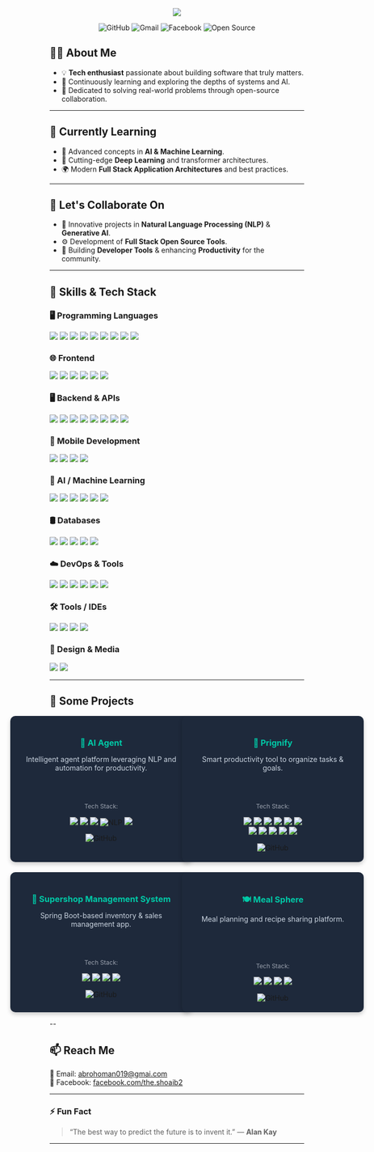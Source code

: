 <!-- HEADER: Typing Intro -->
<p align="center">
  <img src="https://readme-typing-svg.herokuapp.com?font=Fira+Code&size=24&duration=3000&pause=1000&color=00C9A7&center=true&vCenter=true&width=435&lines=Hi+%F0%9F%91%8B%2C+I'm+Shoaib;AI+%2F+ML+%2F+Full+Stack+Developer;Open+Source+Contributor"/>
</p>

<!-- SOCIAL LINKS -->
<p align="center">
  <a href="https://github.com/the-shoaib2" target="_blank" style="text-decoration:none;">
    <img src="https://img.shields.io/badge/GitHub-the--shoaib2-2f363d?style=for-the-badge&logo=github&logoColor=white" alt="GitHub">
  </a>
  
  <a href="mailto:abrohoman019@gmai.com" target="_blank" style="text-decoration:none;">
    <img src="https://img.shields.io/badge/Gmail-abrohoman019%40gmail.com-4a90e2?style=for-the-badge&logo=gmail&logoColor=white" alt="Gmail">
  </a>
  <a href="https://www.facebook.com/the.shoaib2" target="_blank" style="text-decoration:none;">
    <img src="https://img.shields.io/badge/Facebook-the.shoaib2-1877F2?style=for-the-badge&logo=facebook&logoColor=white" alt="Facebook">
  </a>
  <a href="#" target="_blank" style="text-decoration:none;">
    <img src="https://img.shields.io/badge/Open_Source-Friendly-33CC99?style=for-the-badge&logo=opensourceinitiative&logoColor=white" alt="Open Source">
  </a>
</p>




## 👨‍💻 About Me

- 💡 **Tech enthusiast** passionate about building software that truly matters.  
- 🚀 Continuously learning and exploring the depths of systems and AI.  
- 🎯 Dedicated to solving real-world problems through open-source collaboration.  

---

## 🧠 Currently Learning

- 🤖 Advanced concepts in **AI & Machine Learning**.  
- 🧬 Cutting-edge **Deep Learning** and transformer architectures.  
- 🌍 Modern **Full Stack Application Architectures** and best practices.  

---

## 🤝 Let's Collaborate On

- 💬 Innovative projects in **Natural Language Processing (NLP)** & **Generative AI**.  
- ⚙️ Development of **Full Stack Open Source Tools**.  
- 🧩 Building **Developer Tools** & enhancing **Productivity** for the community.  

---


## 🚀 Skills & Tech Stack

### 🖥️ Programming Languages  
<p>
  <img src="https://img.shields.io/badge/C-00599C?style=flat&logo=c&logoColor=white"/>
  <img src="https://img.shields.io/badge/C%2B%2B-00599C?style=flat&logo=c%2B%2B&logoColor=white"/>
  <img src="https://img.shields.io/badge/Python-3776AB?style=flat&logo=python&logoColor=white"/>
  <img src="https://img.shields.io/badge/Java-007396?style=flat&logo=java&logoColor=white"/>
  <img src="https://img.shields.io/badge/C%23-239120?style=flat&logo=c-sharp&logoColor=white"/>
  <img src="https://img.shields.io/badge/PHP-777BB4?style=flat&logo=php&logoColor=white"/>
  <img src="https://img.shields.io/badge/JavaScript-F7DF1E?style=flat&logo=javascript&logoColor=black"/>
  <img src="https://img.shields.io/badge/TypeScript-3178C6?style=flat&logo=typescript&logoColor=white"/>
  <img src="https://img.shields.io/badge/Dart-0175C2?style=flat&logo=dart&logoColor=white"/>
</p>

### 🌐 Frontend  
<p>
  <img src="https://img.shields.io/badge/HTML5-E34F26?style=flat&logo=html5&logoColor=white"/>
  <img src="https://img.shields.io/badge/CSS3-1572B6?style=flat&logo=css3&logoColor=white"/>
  <img src="https://img.shields.io/badge/React-61DAFB?style=flat&logo=react&logoColor=black"/>
  <img src="https://img.shields.io/badge/Vue.js-4FC08D?style=flat&logo=vue.js&logoColor=white"/>
  <img src="https://img.shields.io/badge/Tailwind_CSS-06B6D4?style=flat&logo=tailwind-css&logoColor=white"/>
  <img src="https://img.shields.io/badge/Bootstrap-7952B3?style=flat&logo=bootstrap&logoColor=white"/>
</p>

### 🖥️ Backend & APIs  
<p>
  <img src="https://img.shields.io/badge/Node.js-339933?style=flat&logo=node.js&logoColor=white"/>
  <img src="https://img.shields.io/badge/Express.js-000000?style=flat&logo=express&logoColor=white"/>
  <img src="https://img.shields.io/badge/Django-092E20?style=flat&logo=django&logoColor=white"/>
  <img src="https://img.shields.io/badge/Flask-000000?style=flat&logo=flask&logoColor=white"/>
  <img src="https://img.shields.io/badge/Laravel-FF2D20?style=flat&logo=laravel&logoColor=white"/>
  <img src="https://img.shields.io/badge/Spring_Boot-6DB33F?style=flat&logo=spring-boot&logoColor=white"/>
  <img src="https://img.shields.io/badge/GraphQL-E10098?style=flat&logo=graphql&logoColor=white"/>
  <img src="https://img.shields.io/badge/Kafka-231F20?style=flat&logo=apache-kafka&logoColor=white"/>
</p>

### 📱 Mobile Development  
<p>
  <img src="https://img.shields.io/badge/Android-3DDC84?style=flat&logo=android&logoColor=white"/>
  <img src="https://img.shields.io/badge/Kotlin-7F52FF?style=flat&logo=kotlin&logoColor=white"/>
  <img src="https://img.shields.io/badge/Flutter-02569B?style=flat&logo=flutter&logoColor=white"/>
  <img src="https://img.shields.io/badge/React_Native-61DAFB?style=flat&logo=react&logoColor=black"/>
</p>

### 🧠 AI / Machine Learning  
<p>
  <img src="https://img.shields.io/badge/TensorFlow-FF6F00?style=flat&logo=tensorflow&logoColor=white"/>
  <img src="https://img.shields.io/badge/PyTorch-EE4C2C?style=flat&logo=pytorch&logoColor=white"/>
  <img src="https://img.shields.io/badge/OpenCV-5C3EE8?style=flat&logo=opencv&logoColor=white"/>
  <img src="https://img.shields.io/badge/Scikit--learn-F7931E?style=flat&logo=scikit-learn&logoColor=white"/>
  <img src="https://img.shields.io/badge/Pandas-150458?style=flat&logo=pandas&logoColor=white"/>
  <img src="https://img.shields.io/badge/Seaborn-3776AB?style=flat"/>
</p>

### 🛢️ Databases  
<p>
  <img src="https://img.shields.io/badge/MySQL-4479A1?style=flat&logo=mysql&logoColor=white"/>
  <img src="https://img.shields.io/badge/PostgreSQL-4169E1?style=flat&logo=postgresql&logoColor=white"/>
  <img src="https://img.shields.io/badge/MongoDB-47A248?style=flat&logo=mongodb&logoColor=white"/>
  <img src="https://img.shields.io/badge/SQLite-003B57?style=flat&logo=sqlite&logoColor=white"/>
  <img src="https://img.shields.io/badge/Redis-DC382D?style=flat&logo=redis&logoColor=white"/>
</p>

### ☁️ DevOps & Tools  
<p>
  <img src="https://img.shields.io/badge/AWS-232F3E?style=flat&logo=amazon-aws&logoColor=white"/>
  <img src="https://img.shields.io/badge/GCP-4285F4?style=flat&logo=google-cloud&logoColor=white"/>
  <img src="https://img.shields.io/badge/Docker-2496ED?style=flat&logo=docker&logoColor=white"/>
  <img src="https://img.shields.io/badge/Linux-FCC624?style=flat&logo=linux&logoColor=black"/>
  <img src="https://img.shields.io/badge/Git-F05032?style=flat&logo=git&logoColor=white"/>
  <img src="https://img.shields.io/badge/Bash-4EAA25?style=flat&logo=gnubash&logoColor=white"/>
</p>

### 🛠️ Tools / IDEs  
<p>
  <img src="https://img.shields.io/badge/VS_Code-007ACC?style=flat&logo=visual-studio-code&logoColor=white"/>
  <img src="https://img.shields.io/badge/Firebase-FFCA28?style=flat&logo=firebase&logoColor=black"/>
  <img src="https://img.shields.io/badge/Postman-FF6C37?style=flat&logo=postman&logoColor=white"/>
  <img src="https://img.shields.io/badge/Electron-47848F?style=flat&logo=electron&logoColor=white"/>
</p>

### 🎨 Design & Media  
<p>
  <img src="https://img.shields.io/badge/Photoshop-31A8FF?style=flat&logo=adobe-photoshop&logoColor=white"/>
  <img src="https://img.shields.io/badge/Filmora-0E1218?style=flat&logo=filmora&logoColor=green"/>
</p>

---


## 📂 Some Projects

<div align="center" style="
  display: grid;
  grid-template-columns: repeat(2, 320px);
  grid-template-rows: auto auto;
  gap: 20px;
  justify-content: center;
">

<!-- AI Agent (1st) -->
<div style="background: #1e293b; border-radius: 10px; padding: 20px; width: 320px; box-shadow: 0 4px 8px rgba(0,0,0,0.2);">
  <h3 style="color: #00C9A7; margin-bottom: 10px;">🤖 AI Agent</h3>
  <p style="color: #cbd5e1; font-size: 14px; min-height: 80px;">
    Intelligent agent platform leveraging NLP and automation for productivity.
  </p>
  <p style="color:#9ca3af; font-size:12px; margin-bottom: 10px;">Tech Stack:</p>
  <p>
    <img src="https://img.shields.io/badge/Python-3776AB?style=flat&logo=python&logoColor=white"/>
    <img src="https://img.shields.io/badge/TensorFlow-FF6F00?style=flat&logo=tensorflow&logoColor=white"/>
    <img src="https://img.shields.io/badge/PyTorch-EE4C2C?style=flat&logo=pytorch&logoColor=white"/>
    <img src="https://img.shields.io/badge/NLP-F05032?style=flat&logo=ibm&logoColor=white" alt="NLP"/>
    <img src="https://img.shields.io/badge/Docker-2496ED?style=flat&logo=docker&logoColor=white"/>
  </p>
  <a href="https://github.com/the-shoaib2/ai-agent" target="_blank" style="text-decoration:none;">
    <img src="https://img.shields.io/badge/View%20Code-GitHub-181717?style=flat-square&logo=github&logoColor=white" alt="GitHub"/>
  </a>
</div>

<!-- Prignify (2nd) -->
<div style="background: #1e293b; border-radius: 10px; padding: 20px; width: 320px; box-shadow: 0 4px 8px rgba(0,0,0,0.2);">
  <h3 style="color: #00C9A7; margin-bottom: 10px;">🚀 Prignify</h3>
  <p style="color: #cbd5e1; font-size: 14px; min-height: 80px;">
    Smart productivity tool to organize tasks & goals.
  </p>
  <p style="color:#9ca3af; font-size:12px; margin-bottom: 10px;">Tech Stack:</p>
  <p>
    <img src="https://img.shields.io/badge/Node.js-339933?style=flat&logo=node.js&logoColor=white"/>
    <img src="https://img.shields.io/badge/Express.js-000000?style=flat&logo=express&logoColor=white"/>
    <img src="https://img.shields.io/badge/Prisma-2D3748?style=flat&logo=prisma&logoColor=white"/>
    <img src="https://img.shields.io/badge/MySQL-4479A1?style=flat&logo=mysql&logoColor=white"/>
    <img src="https://img.shields.io/badge/JWT-000000?style=flat&logo=json-web-tokens&logoColor=white"/>
    <img src="https://img.shields.io/badge/OpenAI-412991?style=flat&logo=openai&logoColor=white"/>
    <br/>
    <img src="https://img.shields.io/badge/React-61DAFB?style=flat&logo=react&logoColor=black"/>
    <img src="https://img.shields.io/badge/Vite-646CFF?style=flat&logo=vite&logoColor=white"/>
    <img src="https://img.shields.io/badge/Tailwind_CSS-06B6D4?style=flat&logo=tailwind-css&logoColor=white"/>
    <img src="https://img.shields.io/badge/ShadCN_UI-111827?style=flat&logo=chakra-ui&logoColor=white"/>
    <img src="https://img.shields.io/badge/Chart.js-FF6384?style=flat&logo=chart.js&logoColor=white"/>
  </p>
  <a href="https://github.com/the-shoaib2/Pregnify" target="_blank" style="text-decoration:none;">
    <img src="https://img.shields.io/badge/View%20Code-GitHub-181717?style=flat-square&logo=github&logoColor=white" alt="GitHub"/>
  </a>
</div>

<!-- Supershop Management System (3rd) -->
<div style="background: #1e293b; border-radius: 10px; padding: 20px; width: 320px; box-shadow: 0 4px 8px rgba(0,0,0,0.2);">
  <h3 style="color: #00C9A7; margin-bottom: 10px;">🏬 Supershop Management System</h3>
  <p style="color: #cbd5e1; font-size: 14px; min-height: 80px;">
    Spring Boot-based inventory & sales management app.
  </p>
  <p style="color:#9ca3af; font-size:12px; margin-bottom: 10px;">Tech Stack:</p>
  <p>
    <img src="https://img.shields.io/badge/Java-007396?style=flat&logo=java&logoColor=white"/>
    <img src="https://img.shields.io/badge/Spring_Boot-6DB33F?style=flat&logo=spring-boot&logoColor=white"/>
    <img src="https://img.shields.io/badge/MySQL-4479A1?style=flat&logo=mysql&logoColor=white"/>
    <img src="https://img.shields.io/badge/Thymeleaf-005F0F?style=flat&logo=thymeleaf&logoColor=white"/>
  </p>
  <a href="https://github.com/the-shoaib2/supershop-management-system" target="_blank" style="text-decoration:none;">
    <img src="https://img.shields.io/badge/View%20Code-GitHub-181717?style=flat-square&logo=github&logoColor=white" alt="GitHub"/>
  </a>
</div>

<!-- Meal Sphere (4th) -->
<div style="background: #1e293b; border-radius: 10px; padding: 20px; width: 320px; box-shadow: 0 4px 8px rgba(0,0,0,0.2);">
  <h3 style="color: #00C9A7; margin-bottom: 10px;">🍽️ Meal Sphere</h3>
  <p style="color: #cbd5e1; font-size: 14px; min-height: 80px;">
    Meal planning and recipe sharing platform.
  </p>
  <p style="color:#9ca3af; font-size:12px; margin-bottom: 10px;">Tech Stack:</p>
  <p>
    <img src="https://img.shields.io/badge/React-61DAFB?style=flat&logo=react&logoColor=black"/>
    <img src="https://img.shields.io/badge/Node.js-339933?style=flat&logo=node.js&logoColor=white"/>
    <img src="https://img.shields.io/badge/Express.js-000000?style=flat&logo=express&logoColor=white"/>
    <img src="https://img.shields.io/badge/MongoDB-47A248?style=flat&logo=mongodb&logoColor=white"/>
  </p>
  <a href="https://github.com/the-shoaib2/meal-sphere" target="_blank" style="text-decoration:none;">
    <img src="https://img.shields.io/badge/View%20Code-GitHub-181717?style=flat-square&logo=github&logoColor=white" alt="GitHub"/>
  </a>
</div>

</div>




--

## 📫 Reach Me  
📧 Email: [abrohoman019@gmai.com](mailto:abrohoman019@gmai.com)  
💬 Facebook: [facebook.com/the.shoaib2](https://www.facebook.com/the.shoaib2)  

---

### ⚡ Fun Fact  
> “The best way to predict the future is to invent it.” — **Alan Kay**

---
